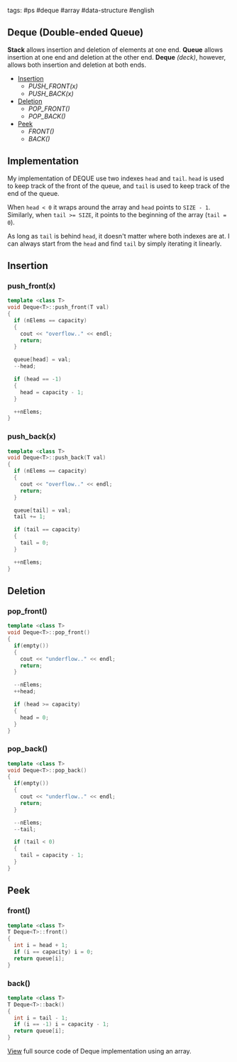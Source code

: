tags: #ps #deque #array #data-structure #english

## Deque (Double-ended Queue)

**Stack** allows insertion and deletion of elements at one end. **Queue** allows insertion at one end and deletion at the other end. 
**Deque** *(deck)*, however, allows both insertion and deletion at both ends.

- [Insertion](201016%20Deque%20Array.md#insertion)
  + *PUSH_FRONT(x)*
  + *PUSH_BACK(x)*
- [Deletion](201016%20Deque%20Array.md#deletion)
  + *POP_FRONT()*
  + *POP_BACK()*
- [Peek](201016%20Deque%20Array.md#peek)
  + *FRONT()*
  + *BACK()*

## Implementation
My implementation of DEQUE use two indexes `head` and `tail`. 
`head` is used to keep track of the front of the queue, and `tail` is used to keep track of the end of the queue. 

When `head < 0` it wraps around the array and `head` points to `SIZE - 1`. Similarly, when `tail >= SIZE`, it 
points to the beginning of the array (`tail = 0`).

As long as `tail` is behind `head`, it doesn't matter where both indexes are at. I can always start from the `head`
and find `tail` by simply iterating it linearly.

<a id="insertion"></a>
## Insertion
### push_front(x)

```cpp
template <class T> 
void Deque<T>::push_front(T val) 
{
  if (nElems == capacity) 
  {
    cout << "overflow.." << endl;
    return;
  }

  queue[head] = val;
  --head;

  if (head == -1) 
  {
    head = capacity - 1;
  }

  ++nElems;
}
```

### push_back(x)

```cpp
template <class T> 
void Deque<T>::push_back(T val) 
{
  if (nElems == capacity) 
  {
    cout << "overflow.." << endl;
    return;
  }

  queue[tail] = val;
  tail += 1;

  if (tail == capacity)
  {
    tail = 0;
  }

  ++nElems;
}

```
<a id="deletion"></a>
## Deletion
### pop_front()

```cpp
template <class T> 
void Deque<T>::pop_front() 
{
  if(empty())
  {
    cout << "underflow.." << endl;
    return;
  }

  --nElems;
  ++head;

  if (head >= capacity) 
  {
    head = 0;
  }
}
```

### pop_back()

```cpp
template <class T> 
void Deque<T>::pop_back() 
{
  if(empty())
  {
    cout << "underflow.." << endl;
    return;
  }

  --nElems;
  --tail;

  if (tail < 0)
  {
    tail = capacity - 1;
  }
}
```

<a id="peek"></a>
## Peek
### front()

```cpp
template <class T> 
T Deque<T>::front() 
{
  int i = head + 1;
  if (i == capacity) i = 0;
  return queue[i];
}
```

### back()

```cpp
template <class T> 
T Deque<T>::back() 
{
  int i = tail - 1;
  if (i == -1) i = capacity - 1;
  return queue[i];
}
```

[View](https://github.com/jioneeu/ds-algo/tree/master/deque/array) full source code of Deque implementation using an array.